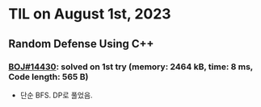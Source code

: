 # **TIL on August 1st, 2023**

## Random Defense Using C++
### [BOJ#14430](/Problem%20Solving/boj/random%20defense/14430-08-02-2023.cpp): solved on 1st try (memory: 2464 kB, time: 8 ms, Code length: 565 B)
* 단순 BFS. DP로 풀었음.